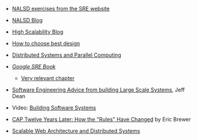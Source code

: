 - [NALSD exercises from the SRE website](https://cloud.google.com/blog/products/devops-sre/join-sre-classroom-nalsd-workshops)
- [NALSD Blog](https://danrl.com/blog/2019/path-to-srm-nalsd/)
- [High Scalability Blog](http://highscalability.com/all-time-favorites/)

- [How to choose best design](http://highscalability.com/blog/2011/1/26/google-pro-tip-use-back-of-the-envelope-calculations-to-choo.html)
- [Distributed Systems and Parallel Computing](https://research.google.com/pubs/DistributedSystemsandParallelComputing.html)
- [*Google SRE Book*](https://landing.google.com/sre/book.html)
   - [Very relevant chapter](https://landing.google.com/sre/book/chapters/distributed-periodic-scheduling.html)
- [Software Engineering Advice from building Large Scale Systems](http://static.googleusercontent.com/media/research.google.com/en//people/jeff/stanford-295-talk.pdf), Jeff Dean
- Video: [Building Software Systems](http://goo.gl/lXAcLo)
- [CAP Twelve Years Later: How the "Rules" Have Changed](http://goo.gl/nwRafL) by Eric Brewer

- [Scalable Web Architecture and Distributed Systems](http://www.aosabook.org/en/distsys.html)
